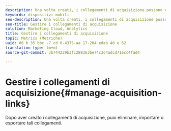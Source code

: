 ```yaml
---
description: Una volta creati, i collegamenti di acquisizione possono essere eliminati, importati o esportati.
keywords: dispositivi mobili
seo-description: Una volta creati, i collegamenti di acquisizione possono essere eliminati, importati o esportati.
seo-title: Gestire i collegamenti di acquisizione
solution: Marketing Cloud, Analytics
title: Gestire i collegamenti di acquisizione
topic: Metrics (Metriche)
uuid: 06 b 35 bbc -7 cd 6-4375-aa 17-204 edab 40 e 62
translation-type: tm+mt
source-git-commit: 3b744229b3fc288363be74c3c4adcd71ecc4fad4

---
```



# Gestire i collegamenti di acquisizione{#manage-acquisition-links}

Dopo aver creato i collegamenti di acquisizione, puoi eliminare, importare o esportare tali collegamenti.